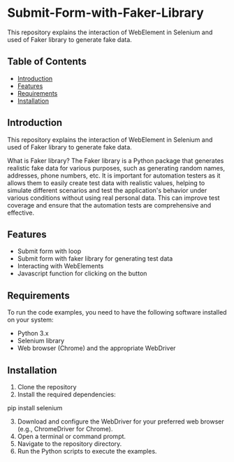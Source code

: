 # Submit-Form-with-Faker-Library
This repository explains the interaction of WebElement in Selenium and used of Faker library to generate fake data.

## Table of Contents

- [Introduction](#introduction)
- [Features](#features)
- [Requirements](#requirements)
- [Installation](#installation)

## Introduction

This repository explains the interaction of WebElement in Selenium and used of Faker library to generate fake data.


What is Faker library?
The Faker library is a Python package that generates realistic fake data for various purposes, such as generating random names, addresses, phone numbers, etc. It is important for automation testers as it allows them to easily create test data with realistic values, helping to simulate different scenarios and test the application's behavior under various conditions without using real personal data. This can improve test coverage and ensure that the automation tests are comprehensive and effective.

## Features

- Submit form with loop
- Submit form with faker library for generating test data
- Interacting with WebElements
- Javascript function for clicking on the button

## Requirements
To run the code examples, you need to have the following software installed on your system:

- Python 3.x
- Selenium library
- Web browser (Chrome) and the appropriate WebDriver

## Installation

1. Clone the repository
2. Install the required dependencies:

pip install selenium

3. Download and configure the WebDriver for your preferred web browser (e.g., ChromeDriver for Chrome).
4. Open a terminal or command prompt.
5. Navigate to the repository directory.
6. Run the Python scripts to execute the examples.
